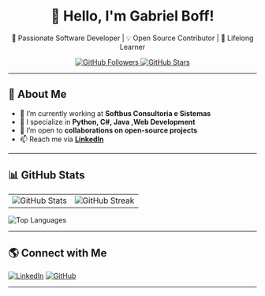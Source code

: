 <h1 align="center">👋 Hello, I'm Gabriel Boff!</h1>

<p align="center">
    🚀 Passionate Software Developer | 💡 Open Source Contributor | 🎯 Lifelong Learner
</p>

<p align="center">
    <a href="https://github.com/gabrielchboff">
        <img src="https://img.shields.io/github/followers/gabrielchboff?label=Followers&style=social" alt="GitHub Followers">
    </a>
    <a href="https://github.com/gabrielchboff">
        <img src="https://img.shields.io/github/stars/gabrielchboff?affiliations=OWNER&style=social" alt="GitHub Stars">
    </a>
</p>

---

## 🚀 About Me

- 🔭 I’m currently working at **Softbus Consultoria e Sistemas**
- 🎯 I specialize in **Python, C#, Java ,Web Development**
- 🤝 I’m open to **collaborations on open-source projects**
- 📫 Reach me via **[LinkedIn](https://www.linkedin.com/in/gabrielchboff/)**

---

## 📊 GitHub Stats

<table>
  <tr>
    <td>
      <img src="https://github-readme-stats.vercel.app/api?username=gabrielchboff&show_icons=true&theme=dark&count_private=true" alt="GitHub Stats" />
    </td>
    <td>
      <img src="https://github-readme-streak-stats.herokuapp.com/?user=gabrielchboff&theme=dark" alt="GitHub Streak" />
    </td>
  </tr>
</table>

![Top Languages](https://github-readme-stats.vercel.app/api/top-langs/?username=gabrielchboff&theme=dark&layout=compact)

---

## 🌎 Connect with Me

[![LinkedIn](https://img.shields.io/badge/LinkedIn-blue?style=for-the-badge&logo=linkedin&logoColor=white)](https://www.linkedin.com/in/gabrielchboff/)
[![GitHub](https://img.shields.io/badge/GitHub-100000?style=for-the-badge&logo=github&logoColor=white)](https://github.com/gabrielchboff)

---
